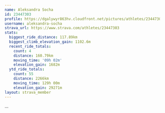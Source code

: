 ```yaml
---
name: Aleksandra Socha
id: 23447303
profile: https://dgalywyr863hv.cloudfront.net/pictures/athletes/23447303/14745546/4/large.jpg
username: aleksandra-socha
strava_url: https://www.strava.com/athletes/23447303
stats:
  biggest_ride_distance: 117.89km
  biggest_climb_elevation_gain: 1102.6m
  recent_ride_totals:
    count: 4
    distance: 160.79km
    moving_time: '09h 02m'
    elevation_gain: 1682m
  ytd_ride_totals:
    count: 55
    distance: 2266km
    moving_time: 129h 00m
    elevation_gain: 29271m
layout: strava_member
--- 
```

...
